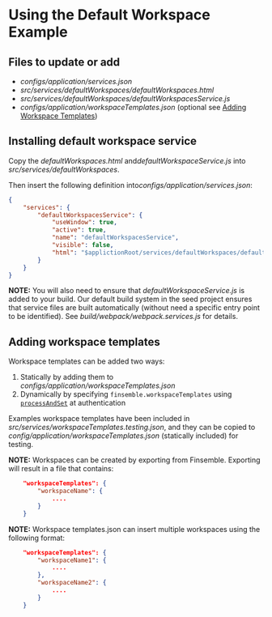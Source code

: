 # Using the Default Workspace Example

## Files to update or add
- *configs/application/services.json*
- *src/services/defaultWorkspaces/defaultWorkspaces.html*
- *src/services/defaultWorkspaces/defaultWorkspacesService.js*
- *configs/application/workspaceTemplates.json* (optional see [Adding Workspace Templates](#adding-workspace-templates))

## Installing default workspace service

Copy the *​defaultWorkspaces.html* and ​*defaultWorkspaceService.js* into *src/services/defaultWorkspaces*.
  
Then insert the following definition into ​*configs/application/services.json*:
​
``` JSON
{
    "services": {
        "defaultWorkspacesService": {
            "useWindow": true,
            "active": true,
            "name": "defaultWorkspacesService",
            "visible": false,
            "html": "$applictionRoot/services/defaultWorkspaces/defaultWorkspaces.html"
        }
    }
}
```
**NOTE:** You will also need to ensure that *defaultWorkspaceService.js* is added to your build. Our default build system in the seed project ensures that service files are built automatically (without need a specific entry point to be identified). See *build/webpack/webpack.services.js* for details. 
 
## Adding workspace templates
Workspace templates can be added two ways:
1. Statically by adding them to *configs/application/workspaceTemplates.json*
2. Dynamically by specifying `finsemble.workspaceTemplates` using [`processAndSet`](https://documentation.chartiq.com/finsemble/ConfigClient.html#processAndSet) at authentication

Examples workspace templates have been included in *src/services/workspaceTemplates.testing.json*, and they can be copied to *config/application/workspaceTemplates.json* (statically included) for testing.
 
**NOTE:** Workspaces can be created by exporting from Finsemble. Exporting will result in a file that contains: 

``` json
    "workspaceTemplates": { 
        "workspaceName": ​{ 
            .... 
        }
    } 
```
**NOTE:** Workspace templates.json can insert multiple workspaces using the following format: 
 
``` json
    "workspaceTemplates": { 
        "workspaceName1": ​{
            ....
        },
        "workspaceName2": ​{
            ....
        }
    }
```